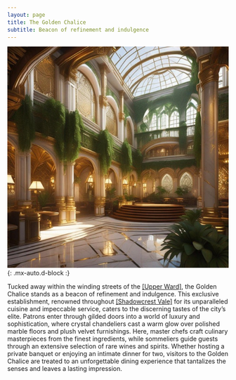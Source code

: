 ```yaml
---
layout: page
title: The Golden Chalice
subtitle: Beacon of refinement and indulgence
---
```


![The Golden Chalice](/assets/img/regions/golden-chalice.jpeg){: .mx-auto.d-block :}

Tucked away within the winding streets of the [[Upper Ward]](/codex/regions/upper-ward), the Golden Chalice stands as a beacon of refinement and indulgence. This exclusive establishment, renowned throughout [[Shadowcrest Vale]](/codex/regions/shadowcrest-vale) for its unparalleled cuisine and impeccable service, caters to the discerning tastes of the city’s elite. Patrons enter through gilded doors into a world of luxury and sophistication, where crystal chandeliers cast a warm glow over polished marble floors and plush velvet furnishings. Here, master chefs craft culinary masterpieces from the finest ingredients, while sommeliers guide guests through an extensive selection of rare wines and spirits. Whether hosting a private banquet or enjoying an intimate dinner for two, visitors to the Golden Chalice are treated to an unforgettable dining experience that tantalizes the senses and leaves a lasting impression.